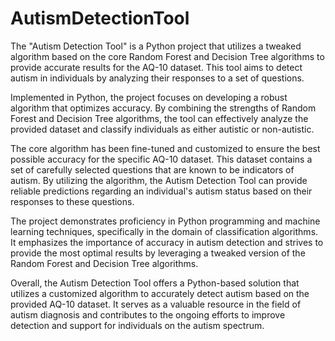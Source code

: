 # AutismDetectionTool
The "Autism Detection Tool" is a Python project that utilizes a tweaked algorithm based on the core Random Forest and Decision Tree algorithms to provide accurate results for the AQ-10 dataset. This tool aims to detect autism in individuals by analyzing their responses to a set of questions.

Implemented in Python, the project focuses on developing a robust algorithm that optimizes accuracy. By combining the strengths of Random Forest and Decision Tree algorithms, the tool can effectively analyze the provided dataset and classify individuals as either autistic or non-autistic.

The core algorithm has been fine-tuned and customized to ensure the best possible accuracy for the specific AQ-10 dataset. This dataset contains a set of carefully selected questions that are known to be indicators of autism. By utilizing the algorithm, the Autism Detection Tool can provide reliable predictions regarding an individual's autism status based on their responses to these questions.

The project demonstrates proficiency in Python programming and machine learning techniques, specifically in the domain of classification algorithms. It emphasizes the importance of accuracy in autism detection and strives to provide the most optimal results by leveraging a tweaked version of the Random Forest and Decision Tree algorithms.

Overall, the Autism Detection Tool offers a Python-based solution that utilizes a customized algorithm to accurately detect autism based on the provided AQ-10 dataset. It serves as a valuable resource in the field of autism diagnosis and contributes to the ongoing efforts to improve detection and support for individuals on the autism spectrum.
